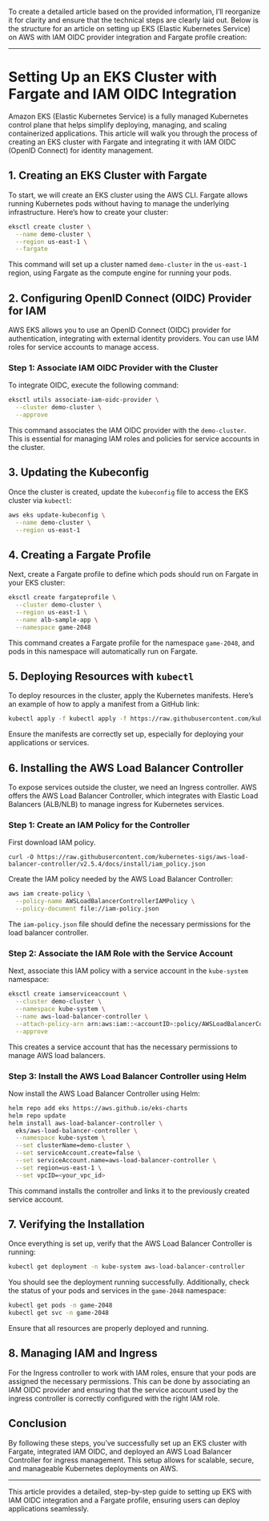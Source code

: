 To create a detailed article based on the provided information, I’ll reorganize it for clarity and ensure that the technical steps are clearly laid out. Below is the structure for an article on setting up EKS (Elastic Kubernetes Service) on AWS with IAM OIDC provider integration and Fargate profile creation:

---

# Setting Up an EKS Cluster with Fargate and IAM OIDC Integration

Amazon EKS (Elastic Kubernetes Service) is a fully managed Kubernetes control plane that helps simplify deploying, managing, and scaling containerized applications. This article will walk you through the process of creating an EKS cluster with Fargate and integrating it with IAM OIDC (OpenID Connect) for identity management.

## 1. Creating an EKS Cluster with Fargate

To start, we will create an EKS cluster using the AWS CLI. Fargate allows running Kubernetes pods without having to manage the underlying infrastructure. Here’s how to create your cluster:

```bash
eksctl create cluster \
  --name demo-cluster \
  --region us-east-1 \
  --fargate
```

This command will set up a cluster named `demo-cluster` in the `us-east-1` region, using Fargate as the compute engine for running your pods.

## 2. Configuring OpenID Connect (OIDC) Provider for IAM

AWS EKS allows you to use an OpenID Connect (OIDC) provider for authentication, integrating with external identity providers. You can use IAM roles for service accounts to manage access.

### Step 1: Associate IAM OIDC Provider with the Cluster

To integrate OIDC, execute the following command:

```bash
eksctl utils associate-iam-oidc-provider \
  --cluster demo-cluster \
  --approve
```

This command associates the IAM OIDC provider with the `demo-cluster`. This is essential for managing IAM roles and policies for service accounts in the cluster.

## 3. Updating the Kubeconfig

Once the cluster is created, update the `kubeconfig` file to access the EKS cluster via `kubectl`:

```bash
aws eks update-kubeconfig \
  --name demo-cluster \
  --region us-east-1
```

## 4. Creating a Fargate Profile

Next, create a Fargate profile to define which pods should run on Fargate in your EKS cluster:

```bash
eksctl create fargateprofile \
  --cluster demo-cluster \
  --region us-east-1 \
  --name alb-sample-app \
  --namespace game-2048
```

This command creates a Fargate profile for the namespace `game-2048`, and pods in this namespace will automatically run on Fargate.

## 5. Deploying Resources with `kubectl`

To deploy resources in the cluster, apply the Kubernetes manifests. Here’s an example of how to apply a manifest from a GitHub link:

```bash
kubectl apply -f kubectl apply -f https://raw.githubusercontent.com/kubernetes-sigs/aws-load-balancer-controller/v2.5.4/docs/examples/2048/2048_full.yaml
```

Ensure the manifests are correctly set up, especially for deploying your applications or services.

## 6. Installing the AWS Load Balancer Controller

To expose services outside the cluster, we need an Ingress controller. AWS offers the AWS Load Balancer Controller, which integrates with Elastic Load Balancers (ALB/NLB) to manage ingress for Kubernetes services.

### Step 1: Create an IAM Policy for the Controller

First download IAM policy.
```
curl -O https://raw.githubusercontent.com/kubernetes-sigs/aws-load-balancer-controller/v2.5.4/docs/install/iam_policy.json
```

Create the IAM policy needed by the AWS Load Balancer Controller:

```bash
aws iam create-policy \
  --policy-name AWSLoadBalancerControllerIAMPolicy \
  --policy-document file://iam-policy.json
```

The `iam-policy.json` file should define the necessary permissions for the load balancer controller.

### Step 2: Associate the IAM Role with the Service Account

Next, associate this IAM policy with a service account in the `kube-system` namespace:

```bash
eksctl create iamserviceaccount \
  --cluster demo-cluster \
  --namespace kube-system \
  --name aws-load-balancer-controller \
  --attach-policy-arn arn:aws:iam::<accountID>:policy/AWSLoadBalancerControllerIAMPolicy \
  --approve
```

This creates a service account that has the necessary permissions to manage AWS load balancers.

### Step 3: Install the AWS Load Balancer Controller using Helm

Now install the AWS Load Balancer Controller using Helm:

```bash
helm repo add eks https://aws.github.io/eks-charts
helm repo update
helm install aws-load-balancer-controller \
  eks/aws-load-balancer-controller \
  --namespace kube-system \
  --set clusterName=demo-cluster \
  --set serviceAccount.create=false \
  --set serviceAccount.name=aws-load-balancer-controller \
  --set region=us-east-1 \
  --set vpcID=<your_vpc_id>
```

This command installs the controller and links it to the previously created service account.

## 7. Verifying the Installation

Once everything is set up, verify that the AWS Load Balancer Controller is running:

```bash
kubectl get deployment -n kube-system aws-load-balancer-controller
```

You should see the deployment running successfully. Additionally, check the status of your pods and services in the `game-2048` namespace:

```bash
kubectl get pods -n game-2048
kubectl get svc -n game-2048
```

Ensure that all resources are properly deployed and running.

## 8. Managing IAM and Ingress

For the Ingress controller to work with IAM roles, ensure that your pods are assigned the necessary permissions. This can be done by associating an IAM OIDC provider and ensuring that the service account used by the ingress controller is correctly configured with the right IAM role.

## Conclusion

By following these steps, you’ve successfully set up an EKS cluster with Fargate, integrated IAM OIDC, and deployed an AWS Load Balancer Controller for ingress management. This setup allows for scalable, secure, and manageable Kubernetes deployments on AWS.

---

This article provides a detailed, step-by-step guide to setting up EKS with IAM OIDC integration and a Fargate profile, ensuring users can deploy applications seamlessly.
